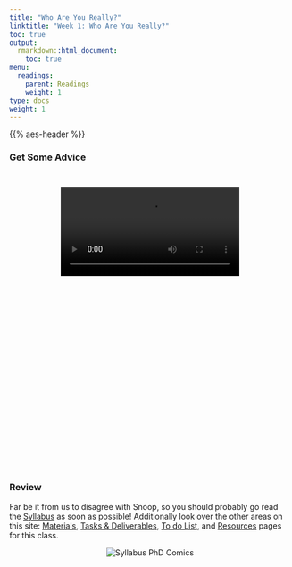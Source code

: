 ```yaml
---
title: "Who Are You Really?"
linktitle: "Week 1: Who Are You Really?"
toc: true
output:
  rmarkdown::html_document:
    toc: true
menu:
  readings:
    parent: Readings
    weight: 1
type: docs
weight: 1
---
```


{{% aes-header %}}

<style>
.videoContainer {
    height: 480px;
    width: 320px;   
    padding: 26px;
}
</style>

### Get Some Advice

<center>
<div class="videoContainer">
<video width="320" controls>
<source src="/videos/snoop_syllabus.mp4" type="video/mp4">

I’m sorry but your browser doesn’t support embedded videos. You can however <a href="/videos/snoop_syllabus.mp4">download it</a>.

</video>
</div>
</center>

### Review

Far be it from us to disagree with Snoop, so you should probably go read the [Syllabus](/syllabus/) as soon as possible! Additionally look over the other areas on this site: [Materials](/materials/), [Tasks & Deliverables](/tasks/), [To do List](/due/), and [Resources](/resources/) pages for this class.

<center>
<img src='/img/comics/in-the-syllabus.png' alt='Syllabus PhD Comics'>
</center>
